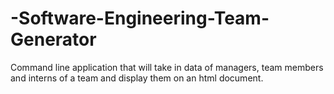 # -Software-Engineering-Team-Generator
Command line application that will take in data of managers, team members and interns of a team and display them on an html document.
